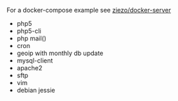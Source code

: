 For a docker-compose example see [ziezo/docker-server](https://github.com/ziezo/docker-server)

- php5
- php5-cli
- php mail()
- cron
- geoip with monthly db update
- mysql-client
- apache2
- sftp
- vim
- debian jessie

